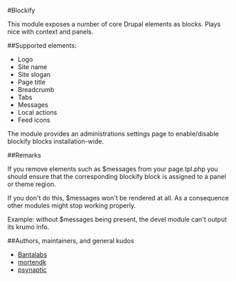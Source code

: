 #Blockify

This module exposes a number of core Drupal elements as blocks.
Plays nice with context and panels.

##Supported elements:

* Logo
* Site name
* Site slogan
* Page title
* Breadcrumb
* Tabs
* Messages
* Local actions
* Feed icons

The module provides an administrations settings page to enable/disable blockify
blocks installation-wide.

##Remarks

If you remove elements such as $messages from your page.tpl.php you should
ensure that the corresponding blockify block is assigned to a panel or theme
region.

If you don't do this, $messages won't be rendered at all. As a consequence other
modules might stop working properly.

Example: without $messages being present, the devel module can't output its
krumo info.

##Authors, maintainers, and general kudos

* [Bantalabs](http://bantalabs.com)
* [mortendk](http://drupal.org/user/65676)
* [psynaptic](http://drupal.org/user/93429)
